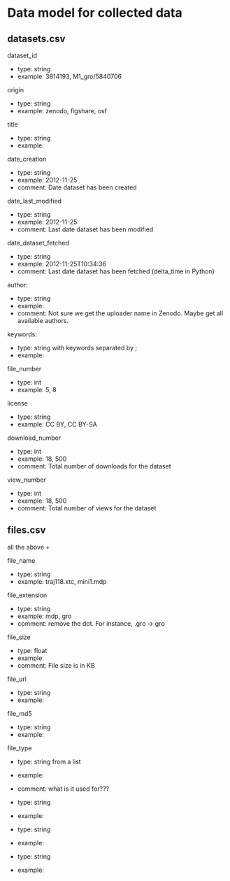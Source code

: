 # Data model for collected data

## datasets.csv

dataset_id
- type: string
- example: 3814193, M1_gro/5840706

origin
- type: string
- example: zenodo, figshare, osf

title
- type: string
- example: 

date_creation
- type: string
- example: 2012-11-25
- comment: Date dataset has been created

date_last_modified
- type: string
- example: 2012-11-25
- comment: Last date dataset has been modified

date_dataset_fetched
- type: string
- example: 2012-11-25T10:34:36
- comment: Last date dataset has been fetched (delta_time in Python)

author:
- type: string
- example: 
- comment: Not sure we get the uploader name in Zenodo. Maybe get all available authors.

keywords:
- type: string with keywords separated by ;
- example: 

file_number
- type: int
- example: 5, 8

license
- type: string
- example: CC BY, CC BY-SA

download_number
- type: int
- example: 18, 500
- comment: Total number of downloads for the dataset

view_number
- type: int
- example: 18, 500
- comment: Total number of views for the dataset


## files.csv

all the above +

file_name
- type: string
- example: traj118.xtc, mini1.mdp

file_extension
- type: string
- example: mdp, gro
- comment: remove the dot. For instance, .gro -> gro

file_size
- type: float
- example:
- comment: File size is in KB

file_url
- type: string
- example:

file_md5
- type: string
- example:

file_type
- type: string from a list
- example:
- comment: what is it used for???


- type: string
- example:



- type: string
- example:



- type: string
- example:

